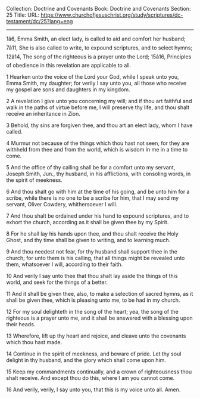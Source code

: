 Collection: Doctrine and Covenants
Book: Doctrine and Covenants
Section: 25
Title: 
URL: https://www.churchofjesuschrist.org/study/scriptures/dc-testament/dc/25?lang=eng

---

1â6, Emma Smith, an elect lady, is called to aid and comfort her husband; 7â11, She is also called to write, to expound scriptures, and to select hymns; 12â14, The song of the righteous is a prayer unto the Lord; 15â16, Principles of obedience in this revelation are applicable to all.

1 Hearken unto the voice of the Lord your God, while I speak unto you, Emma Smith, my daughter; for verily I say unto you, all those who receive my gospel are sons and daughters in my kingdom.

2 A revelation I give unto you concerning my will; and if thou art faithful and walk in the paths of virtue before me, I will preserve thy life, and thou shalt receive an inheritance in Zion.

3 Behold, thy sins are forgiven thee, and thou art an elect lady, whom I have called.

4 Murmur not because of the things which thou hast not seen, for they are withheld from thee and from the world, which is wisdom in me in a time to come.

5 And the office of thy calling shall be for a comfort unto my servant, Joseph Smith, Jun., thy husband, in his afflictions, with consoling words, in the spirit of meekness.

6 And thou shalt go with him at the time of his going, and be unto him for a scribe, while there is no one to be a scribe for him, that I may send my servant, Oliver Cowdery, whithersoever I will.

7 And thou shalt be ordained under his hand to expound scriptures, and to exhort the church, according as it shall be given thee by my Spirit.

8 For he shall lay his hands upon thee, and thou shalt receive the Holy Ghost, and thy time shall be given to writing, and to learning much.

9 And thou needest not fear, for thy husband shall support thee in the church; for unto them is his calling, that all things might be revealed unto them, whatsoever I will, according to their faith.

10 And verily I say unto thee that thou shalt lay aside the things of this world, and seek for the things of a better.

11 And it shall be given thee, also, to make a selection of sacred hymns, as it shall be given thee, which is pleasing unto me, to be had in my church.

12 For my soul delighteth in the song of the heart; yea, the song of the righteous is a prayer unto me, and it shall be answered with a blessing upon their heads.

13 Wherefore, lift up thy heart and rejoice, and cleave unto the covenants which thou hast made.

14 Continue in the spirit of meekness, and beware of pride. Let thy soul delight in thy husband, and the glory which shall come upon him.

15 Keep my commandments continually, and a crown of righteousness thou shalt receive. And except thou do this, where I am you cannot come.

16 And verily, verily, I say unto you, that this is my voice unto all. Amen.
